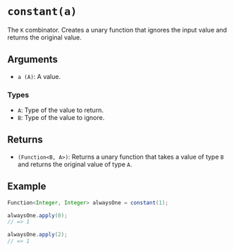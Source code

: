 # `constant(a)`

The `K` combinator. Creates a unary function that ignores the input value and returns the original value.

## Arguments

* `a (A)`: A value.

### Types

* `A`: Type of the value to return.
* `B`: Type of the value to ignore.

## Returns

* `(Function<B, A>)`: Returns a unary function that takes a value of type `B` and returns the original value of type `A`.

## Example

```java
Function<Integer, Integer> alwaysOne = constant(1);

alwaysOne.apply(0);
// => 1

alwaysOne.apply(2);
// => 1
```
